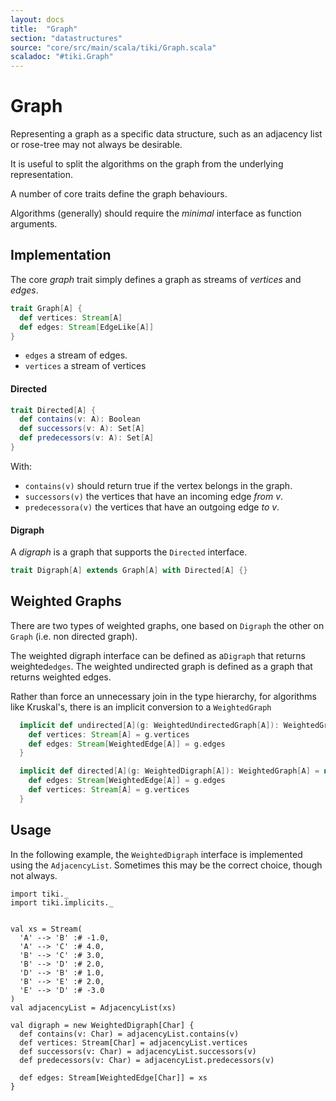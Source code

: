 ```yaml
---
layout: docs 
title:  "Graph"
section: "datastructures"
source: "core/src/main/scala/tiki/Graph.scala"
scaladoc: "#tiki.Graph"
---
```

# Graph

Representing a graph as a specific data structure, such as an adjacency list or rose-tree may 
not always be desirable.

It is useful to split the algorithms on the graph from the underlying representation.

A number of core traits define the graph behaviours.

Algorithms (generally) should require the _minimal_ interface as function arguments.


## Implementation

The core _graph_ trait simply defines a graph as streams of _vertices_ and _edges_.

```scala
trait Graph[A] {
  def vertices: Stream[A]
  def edges: Stream[EdgeLike[A]]
}
```
- `edges` a stream of edges.
- `vertices` a stream of vertices

#### Directed

```scala
trait Directed[A] {
  def contains(v: A): Boolean
  def successors(v: A): Set[A]
  def predecessors(v: A): Set[A]
}
```
With:

- `contains(v)` should return true if the vertex belongs in the graph.
- `successors(v)` the vertices that have an incoming edge *from* _v_.
- `predecessora(v)` the vertices that have an outgoing edge *to* _v_.

#### Digraph

A _digraph_ is a graph that supports the `Directed` interface.

```scala
trait Digraph[A] extends Graph[A] with Directed[A] {}
```

## Weighted Graphs

There are two types of weighted graphs, one based on `Digraph` the other
on `Graph` (i.e. non directed graph).

The weighted digraph interface can be defined as a`Digraph` that returns
 weighted`edges`.  The weighted undirected graph is defined as a graph that returns weighted edges.
 
 Rather than force an unnecessary join in the type hierarchy, for algorithms
 like Kruskal's, there is an implicit conversion to a `WeightedGraph`

```scala
  implicit def undirected[A](g: WeightedUndirectedGraph[A]): WeightedGraph[A] = new WeightedGraph[A] {
    def vertices: Stream[A] = g.vertices
    def edges: Stream[WeightedEdge[A]] = g.edges
  }

  implicit def directed[A](g: WeightedDigraph[A]): WeightedGraph[A] = new WeightedGraph[A] {
    def edges: Stream[WeightedEdge[A]] = g.edges
    def vertices: Stream[A] = g.vertices
  }
```


## Usage

In the following example, the `WeightedDigraph` interface is implemented using the `AdjacencyList`.
Sometimes this may be the correct choice, though not always.

```tut
import tiki._
import tiki.implicits._


val xs = Stream(
  'A' --> 'B' :# -1.0,
  'A' --> 'C' :# 4.0,
  'B' --> 'C' :# 3.0,
  'B' --> 'D' :# 2.0,
  'D' --> 'B' :# 1.0,
  'B' --> 'E' :# 2.0,
  'E' --> 'D' :# -3.0
)
val adjacencyList = AdjacencyList(xs)

val digraph = new WeightedDigraph[Char] {
  def contains(v: Char) = adjacencyList.contains(v)
  def vertices: Stream[Char] = adjacencyList.vertices
  def successors(v: Char) = adjacencyList.successors(v)
  def predecessors(v: Char) = adjacencyList.predecessors(v)

  def edges: Stream[WeightedEdge[Char]] = xs
}
    
```

